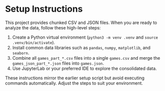 # Setup Instructions

This project provides chunked CSV and JSON files. When you are ready to analyze the data, follow these high-level steps:

1. Create a Python virtual environment (`python3 -m venv .venv` and `source .venv/bin/activate`).
2. Install common data libraries such as `pandas`, `numpy`, `matplotlib`, and `seaborn`.
3. Combine all `games_part_*.csv` files into a single `games.csv` and merge the `games_json_part_*.json` files into `games.json`.
4. Use JupyterLab or your preferred IDE to explore the consolidated data.

These instructions mirror the earlier setup script but avoid executing commands automatically. Adjust the steps to suit your environment.
